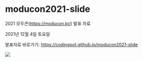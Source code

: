 # moducon2021-slide 

2021 모두콘(<https://moducon.kr/>) 발표 자료

2021년 12월 4일 토요일

발표자료 바로가기: <https://codingpot.github.io/moducon2021-slide>

![](https://user-images.githubusercontent.com/6179259/143504627-7a952e94-7295-4b72-9d88-8e47c87ee38c.png)



